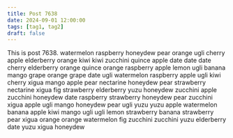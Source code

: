 ```yaml
---
title: Post 7638
date: 2024-09-01 12:00:00
tags: [tag1, tag2]
draft: false
---
```

This is post 7638.
watermelon
raspberry
honeydew
pear
orange
ugli
cherry
apple
elderberry
orange
kiwi
kiwi
zucchini
quince
apple
date
date
date
cherry
elderberry
orange
quince
orange
raspberry
apple
lemon
ugli
banana
mango
grape
orange
grape
date
ugli
watermelon
raspberry
apple
ugli
kiwi
cherry
xigua
mango
apple
pear
nectarine
honeydew
pear
strawberry
nectarine
xigua
fig
strawberry
elderberry
yuzu
honeydew
zucchini
apple
zucchini
honeydew
date
raspberry
strawberry
honeydew
pear
zucchini
xigua
apple
ugli
mango
honeydew
pear
ugli
yuzu
yuzu
apple
watermelon
banana
apple
kiwi
mango
ugli
ugli
lemon
strawberry
banana
strawberry
pear
xigua
orange
orange
watermelon
fig
zucchini
zucchini
yuzu
elderberry
date
yuzu
xigua
honeydew
